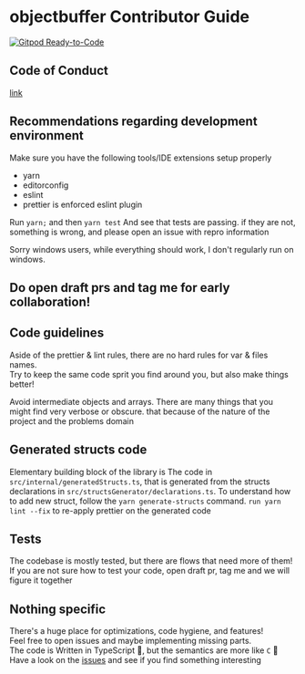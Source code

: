 # objectbuffer Contributor Guide

[![Gitpod Ready-to-Code](https://img.shields.io/badge/Gitpod-Ready--to--Code-blue?logo=gitpod)](https://gitpod.io/#https://github.com/Bnaya/objectbuffer)

## Code of Conduct
[link](./CODE_OF_CONDUCT.md)

## Recommendations regarding development environment
Make sure you have the following tools/IDE extensions setup properly

* yarn
* editorconfig
* eslint
* prettier is enforced eslint plugin

Run `yarn;` and then `yarn test` 
And see that tests are passing. if they are not, something is wrong, and please open an issue with repro information

Sorry windows users, while everything should work, I don't regularly run on windows.

## Do open draft prs and tag me for early collaboration!

## Code guidelines

Aside of the prettier & lint rules, there are no hard rules for var & files names.  
Try to keep the same code sprit you find around you, but also make things better! 

Avoid intermediate objects and arrays.
There are many things that you might find very verbose or obscure. that because of the nature of the project and the problems domain

## Generated structs code

Elementary building block of the library is
The code in `src/internal/generatedStructs.ts`,
that is generated from the structs declarations in
`src/structsGenerator/declarations.ts`.
To understand how to add new struct, follow the `yarn generate-structs` command. `run yarn lint --fix` to re-apply prettier on the generated code

## Tests

The codebase is mostly tested, but there are flows that need more of them!
If you are not sure how to test your code, open draft pr, tag me and we will figure it together

## Nothing specific
There's a huge place for optimizations, code hygiene, and features!  
Feel free to open issues and maybe implementing missing parts.  
The code is Written in TypeScript 🦾, but the semantics are more like `C` 🥵   
Have a look on the [issues](https://github.com/Bnaya/objectbuffer/issues) and see if you find something interesting

